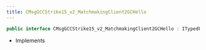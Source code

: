 ```yaml
---
title: CMsgGCCStrike15_v2_MatchmakingClient2GCHello
---
```


```csharp
public interface CMsgGCCStrike15_v2_MatchmakingClient2GCHello : ITypedProtobuf<CMsgGCCStrike15_v2_MatchmakingClient2GCHello>, INativeHandle
```

- Implements

